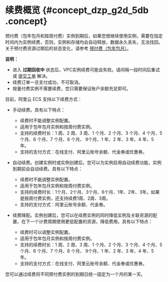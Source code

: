 # 续费概览 {#concept_dzp_g2d_5db .concept}

预付费（包年包月和按周付费）实例到期后，如果您想继续使用实例，需要在指定时间内为实例续费，否则，实例和存储均会自动释放，数据永久丢失，无法找回。关于预付费资源过期后的状态变化，请参考 [预付费（包年包月）](cn.zh-CN/产品定价/预付费（包年包月）.md#)。

**说明：** 

-   进入 **过期回收中** 状态后，VPC实例续费可能会失败。请间隔一段时间后重试或 [提交工单](https://selfservice.console.aliyun.com/ticket/createIndex) 解决。
-   续费订单一旦支付成功，不可取消。
-   按量付费实例不需要续费，您只需要保证账户余额充足即可。

目前，阿里云 ECS 支持以下续费方式：

-   手动续费。具有以下特点：

    -   续费时不能调整实例配置。
    -   适用于包年包月实例和按周付费实例。
    -   支持的续费时长：1 周、2 周、3 周、1 个月、2 个月、3 个月、4 个月、5 个月、6 个月、7 个月、8 个月、 9个月、1 年、2 年、3 年、4 年、5 年。
    -   支持的支付方式：在线支付、阿里云账号余额、代金券或优惠券。
-   自动续费。创建实例时或实例创建后，您可以为实例启用自动续费功能，实例到期前会自动续费。具有以下特点：

    -   续费时不能调整实例配置。
    -   适用于包年包月实例和按周付费实例。
    -   支持的续费时长：1个月、2个月、3个月、6个月、1年、2年、3年。如果是按周付费实例，还支持续费1周、2周、3周。
    -   支持的支付方式：阿里云账号余额、代金券。
-   续费降配。实例创建后，您可以在续费实例的同时降低实例及关联资源的配置，在下一个计费周期使用更低配置的资源，降低费用。具有以下特点：

    -   续费时可以调整实例配置。
    -   适用于包年包月实例和按周付费实例。
    -   支持的续费时长：1 周、2 周、3 周、1 个月、2 个月、3 个月、4 个月、5 个月、6 个月、7 个月、8 个月、 9个月、1 年、2 年、3 年、4 年、5 年。
    -   支持的支付方式：在线支付、阿里云账号余额、代金券或优惠券。

您可以通过续费将不同预付费实例的到期日统一固定为一个月的某一天。

